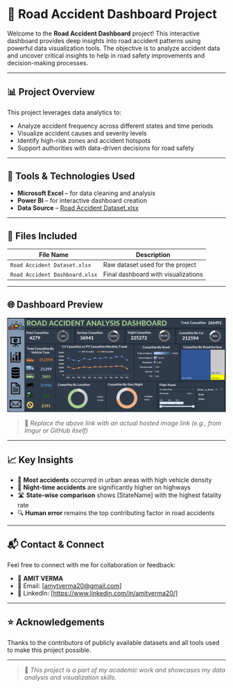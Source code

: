 # 🚗 Road Accident Dashboard Project

Welcome to the **Road Accident Dashboard** project! This interactive dashboard provides deep insights into road accident patterns using powerful data visualization tools. The objective is to analyze accident data and uncover critical insights to help in road safety improvements and decision-making processes.

---

## 📊 Project Overview

This project leverages data analytics to:

- Analyze accident frequency across different states and time periods
- Visualize accident causes and severity levels
- Identify high-risk zones and accident hotspots
- Support authorities with data-driven decisions for road safety

---

## 🧰 Tools & Technologies Used

- **Microsoft Excel** – for data cleaning and analysis
- **Power BI** – for interactive dashboard creation
- **Data Source** – [Road Accident Dataset.xlsx](./Road%20Accident%20Dataset.xlsx)

---

## 📂 Files Included

| File Name                       | Description                          |
|--------------------------------|--------------------------------------|
| `Road Accident Dataset.xlsx`   | Raw dataset used for the project     |
| `Road Accident Dashboard.xlsx` | Final dashboard with visualizations  |

---

## 🌐 Dashboard Preview

![Dashboard Preview](Dashboard.png)

> 📌 *Replace the above link with an actual hosted image link (e.g., from Imgur or GitHub itself)*

---

## 📈 Key Insights

- 🚧 **Most accidents** occurred in urban areas with high vehicle density  
- 🌙 **Night-time accidents** are significantly higher on highways  
- 🛣️ **State-wise comparison** shows [StateName] with the highest fatality rate  
- 🔍 **Human error** remains the top contributing factor in road accidents

---

## 📬 Contact & Connect

Feel free to connect with me for collaboration or feedback:

- 👤 **AMIT VERMA**  
- 📧 Email: [amytverma20@gmail.com]  
- 💼 LinkedIn: [https://www.linkedin.com/in/amitverma20/]

---

## ⭐ Acknowledgements

Thanks to the contributors of publicly available datasets and all tools used to make this project possible.

---

> 📝 *This project is a part of my academic work and showcases my data analysis and visualization skills.*

